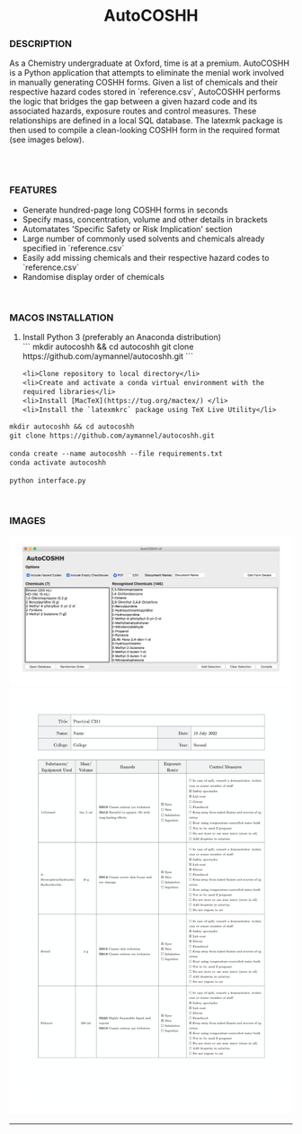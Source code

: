 <h1 align = "center">AutoCOSHH</h1>

<h3>DESCRIPTION</h3>
As a Chemistry undergraduate at Oxford, time is at a premium. AutoCOSHH is a Python application that attempts to eliminate the menial work involved in manually generating COSHH forms. Given a list of chemicals and their respective hazard codes stored in `reference.csv`, AutoCOSHH performs the logic that bridges the gap between a given hazard code and its associated hazards, exposure routes and control measures. These relationships are defined in a local SQL database. The latexmk package is then used to compile a clean-looking COSHH form in the required format (see images below).

</br></br>
<h3>FEATURES</h3>
<ul> 
    <li>Generate hundred-page long COSHH forms in seconds</li>
    <li>Specify mass, concentration, volume and other details in brackets</li>
    <li>Automatates 'Specific Safety or Risk Implication' section</li>
    <li>Large number of commonly used solvents and chemicals already specified in `reference.csv` </li>
    <li>Easily add missing chemicals and their respective hazard codes to `reference.csv`</li>
    <li>Randomise display order of chemicals</li>
</ul>

</br>
<h3>MACOS INSTALLATION</h3>
<ol> 
    <li>Install Python 3 (preferably an Anaconda distribution)</li>
    ```
    mkdir autocoshh && cd autocoshh
    git clone https://github.com/aymannel/autocoshh.git
    ```

    <li>Clone repository to local directory</li>
    <li>Create and activate a conda virtual environment with the required libraries</li>
    <li>Install [MacTeX](https://tug.org/mactex/) </li>
    <li>Install the `latexmkrc` package using TeX Live Utility</li>
</ol>

```
mkdir autocoshh && cd autocoshh
git clone https://github.com/aymannel/autocoshh.git

conda create --name autocoshh --file requirements.txt
conda activate autocoshh

python interface.py
```

</br>
<h3>IMAGES</h3>

![projectimage](https://github.com/aymannel/autocoshh/blob/master/img/autocoshh.png?raw=true)
![projectimage](https://github.com/aymannel/autocoshh/blob/master/img/form.png?raw=true)

<hr>
